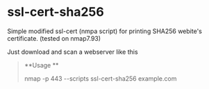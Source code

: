 # ssl-cert-sha256
Simple modified ssl-cert (nmpa script) for printing SHA256 webite's certificate. (tested on nmap7.93) 


Just download and scan a webserver like this

> **Usage **
>   
> nmap -p 443 --scripts ssl-cert-sha256 example.com

